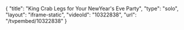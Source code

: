 {
    "title": "King Crab Legs for Your NewYear's Eve Party",
    "type": "solo",
    "layout": "iframe-static",
    "videoId": "10322838",
    "url": "\/tvpembed\/10322838"
}
